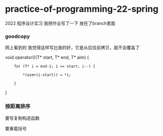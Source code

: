 # practice-of-programming-22-spring
2022 程序设计实习
我把作业写了一下 放在了branch里面

### goodcopy
网上看到的 我觉得这样写比我的好，它是从后往前拷贝，就不会覆盖了

void operator()(T* start, T* end, T* aim) {

		for (T* i = end-1; i >= start; i--) {
		
			*(aim+(i-start)) = *i;
			
		}
		
}

### 按距离排序
要写复制构造函数

要重载括号
